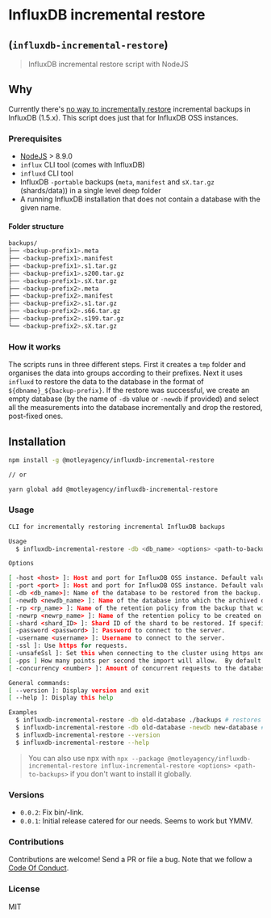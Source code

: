 # InfluxDB incremental restore

## (`influxdb-incremental-restore`)

> InfluxDB incremental restore script with NodeJS

## Why

Currently there's [no way to incrementally restore](https://github.com/influxdata/influxdb/issues/9593#issuecomment-387693856)
incremental backups in InfluxDB (1.5.x). This script does just that for InfluxDB OSS instances.

### Prerequisites

* [NodeJS](https://nodejs.org/en/) > 8.9.0
* `influx` CLI tool (comes with InfluxDB)
* `influxd` CLI tool
* InfluxDB `-portable` backups (`meta`, `manifest` and `sX.tar.gz` (shards/data)) in a single level deep folder
* A running InfluxDB installation that does not contain a database with the given name.

#### Folder structure

```bash
backups/
├── <backup-prefix1>.meta
├── <backup-prefix1>.manifest
├── <backup-prefix1>.s1.tar.gz
├── <backup-prefix1>.s200.tar.gz
├── <backup-prefix1>.sX.tar.gz
├── <backup-prefix2>.meta
├── <backup-prefix2>.manifest
├── <backup-prefix2>.s1.tar.gz
├── <backup-prefix2>.s66.tar.gz
├── <backup-prefix2>.s199.tar.gz
└── <backup-prefix2>.sX.tar.gz
```

### How it works

The scripts runs in three different steps. First it creates a `tmp` folder and organises the data into groups according to their
prefixes. Next it uses `influxd` to restore the data to the database in the format of `${dbname}_${backup-prefix}`. If the restore
was successful, we create an empty database (by the name of `-db` value or `-newdb` if provided) and select all the measurements into
the database incrementally and drop the restored, post-fixed ones.

## Installation

```bash
npm install -g @motleyagency/influxdb-incremental-restore

// or

yarn global add @motleyagency/influxdb-incremental-restore
```

### Usage

```bash
CLI for incrementally restoring incremental InfluxDB backups

Usage
  $ influxdb-incremental-restore -db <db_name> <options> <path-to-backups>

Options

[ -host <host> ]: Host and port for InfluxDB OSS instance. Default value is '127.0.0.1'. Required for remote connections. Example: -host 127.0.0.1
[ -port <port> ]: Host and port for InfluxDB OSS instance. Default value is '8088'. Required for remote connections. Example: -port 8088
[ -db <db_name>]: Name of the database to be restored from the backup. Required.
[ -newdb <newdb_name> ]: Name of the database into which the archived data will be imported on the target system. If not specified, then the value for -db is used. The new database name must be unique to the target system.
[ -rp <rp_name> ]: Name of the retention policy from the backup that will be restored. Requires that -db is set. If not specified, all retention policies will be used.
[ -newrp <newrp_name> ]: Name of the retention policy to be created on the target system. Requires that -rp is set. If not specified, then the -rp value is used.
[ -shard <shard_ID> ]: Shard ID of the shard to be restored. If specified, then -db and -rp are required.
[ -password <password> ]: Password to connect to the server.
[ -username <username> ]: Username to connect to the server.
[ -ssl ]: Use https for requests.
[ -unsafeSsl ]: Set this when connecting to the cluster using https and not use SSL verification.
[ -pps ] How many points per second the import will allow.  By default it is zero and will not throttle importing.
[ -concurrency <number> ]: Amount of concurrent requests to the database. Default is 1.

General commands:
[ --version ]: Display version and exit
[ --help ]: Display this help

Examples
  $ influxdb-incremental-restore -db old-database ./backups # restores old-database
  $ influxdb-incremental-restore -db old-database -newdb new-database # restores old-database as new-database
  $ influxdb-incremental-restore --version
  $ influxdb-incremental-restore --help
```

> You can also use npx with `npx --package @motleyagency/influxdb-incremental-restore influx-incremental-restore <options> <path-to-backups>` if you don't want to install it globally.

### Versions

* `0.0.2`: Fix bin/-link.
* `0.0.1`: Initial release catered for our needs. Seems to work but YMMV.

### Contributions

Contributions are welcome! Send a PR or file a bug. Note that we follow a [Code Of Conduct](./CODE_OF_CONDUCT.md).

### License

MIT
